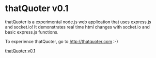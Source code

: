 # thatQuoter v0.1

thatQuoter is a experimental node.js web application that uses express.js and socket.io! 
It demonstrates real time html changes with socket.io and basic express.js functions.

To experience thatQuoter, go to http://thatquoter.com :-)

[thatQuoter v0.1](http://i.imgur.com/TQqxWwX.png)


